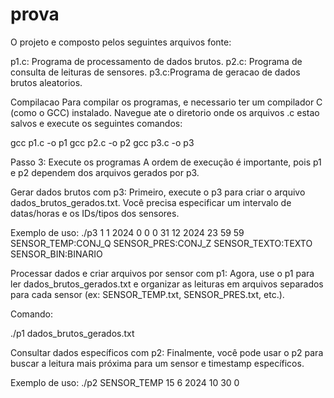 # prova
O projeto e composto pelos seguintes arquivos fonte:

p1.c: Programa de processamento de dados brutos.
p2.c: Programa de consulta de leituras de sensores.
p3.c:Programa de geracao de dados brutos aleatorios.

Compilacao
Para compilar os programas, e necessario ter um compilador C (como o GCC) instalado. Navegue ate o diretorio onde os arquivos .c estao salvos e execute os seguintes comandos:

gcc p1.c -o p1
gcc p2.c -o p2
gcc p3.c -o p3

Passo 3: Execute os programas
A ordem de execução é importante, pois p1 e p2 dependem dos arquivos gerados por p3.

Gerar dados brutos com p3:
Primeiro, execute o p3 para criar o arquivo dados_brutos_gerados.txt. Você precisa especificar um intervalo de datas/horas e os IDs/tipos dos sensores.

Exemplo de uso:
./p3 1 1 2024 0 0 0 31 12 2024 23 59 59 SENSOR_TEMP:CONJ_Q SENSOR_PRES:CONJ_Z SENSOR_TEXTO:TEXTO SENSOR_BIN:BINARIO

Processar dados e criar arquivos por sensor com p1:
Agora, use o p1 para ler dados_brutos_gerados.txt e organizar as leituras em arquivos separados para cada sensor (ex: SENSOR_TEMP.txt, SENSOR_PRES.txt, etc.).

Comando:

./p1 dados_brutos_gerados.txt

Consultar dados específicos com p2:
Finalmente, você pode usar o p2 para buscar a leitura mais próxima para um sensor e timestamp específicos.

Exemplo de uso:
./p2 SENSOR_TEMP 15 6 2024 10 30 0

